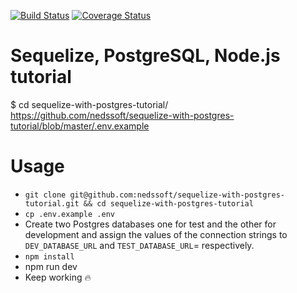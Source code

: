 [![Build Status](https://travis-ci.org/nedssoft/sequelize-with-postgres-tutorial.svg?branch=master)](https://travis-ci.org/nedssoft/sequelize-with-postgres-tutorial) [![Coverage Status](https://coveralls.io/repos/github/oriechinedu/sequelize-with-postgres-tutorial/badge.svg?branch=master)](https://coveralls.io/github/oriechinedu/sequelize-with-postgres-tutorial?branch=master) 

# Sequelize, PostgreSQL, Node.js tutorial

$ cd sequelize-with-postgres-tutorial/
https://github.com/nedssoft/sequelize-with-postgres-tutorial/blob/master/.env.example

# Usage

- `git clone git@github.com:nedssoft/sequelize-with-postgres-tutorial.git && cd sequelize-with-postgres-tutorial`
- `cp .env.example .env`
- Create two Postgres databases one for test and the other for development and assign the values of the connection strings to `DEV_DATABASE_URL` and `TEST_DATABASE_URL`= respectively.
- `npm install`
- npm run dev
- Keep working 🔥

